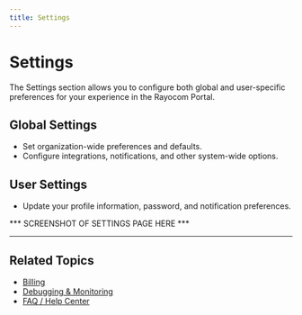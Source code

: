 ```yaml
---
title: Settings
---
```


# Settings

The Settings section allows you to configure both global and user-specific preferences for your experience in the Rayocom Portal.

## Global Settings
- Set organization-wide preferences and defaults.
- Configure integrations, notifications, and other system-wide options.

## User Settings
- Update your profile information, password, and notification preferences.

*** SCREENSHOT OF SETTINGS PAGE HERE ***

---

## Related Topics
- [Billing](./billing.md)
- [Debugging & Monitoring](./debugging.md)
- [FAQ / Help Center](./faq.md) 